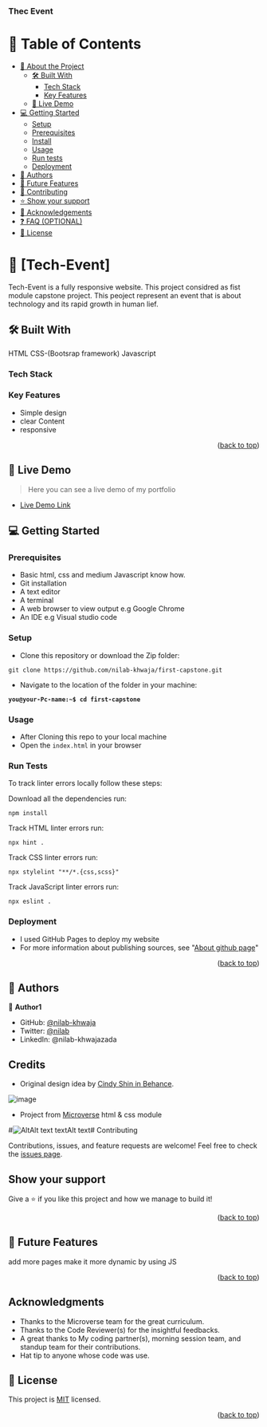 <a name="readme-top"></a>

  <h3><b>Thec Event</b></h3>

</div>

<!-- TABLE OF CONTENTS -->

# 📗 Table of Contents

- [📖 About the Project](#about-project)
  - [🛠 Built With](#built-with)
    - [Tech Stack](#tech-stack)
    - [Key Features](#key-features)
  - [🚀 Live Demo](#live-demo)
- [💻 Getting Started](#getting-started)
  - [Setup](#setup)
  - [Prerequisites](#prerequisites)
  - [Install](#install)
  - [Usage](#usage)
  - [Run tests](#run-tests)
  - [Deployment](#triangular_flag_on_post-deployment)
- [👥 Authors](#authors)
- [🔭 Future Features](#future-features)
- [🤝 Contributing](#contributing)
- [⭐️ Show your support](#support)
- [🙏 Acknowledgements](#acknowledgements)
- [❓ FAQ (OPTIONAL)](#faq)
- [📝 License](#license)

<!-- PROJECT DESCRIPTION -->

# 📖 [Tech-Event] <a name="about-project"></a>

>
Tech-Event is a fully responsive website. This project considred as fist module capstone project. This peoject represent an event that is about technology and its rapid growth in human lief.


## 🛠 Built With <a name="built-with"></a>
HTML
CSS-(Bootsrap framework)
Javascript

### Tech Stack <a name="tech-stack"></a>



<!-- Features -->

### Key Features <a name="key-features"></a>

- Simple design
- clear Content
- responsive

<p align="right">(<a href="#readme-top">back to top</a>)</p>

<!-- LIVE DEMO -->

## 🚀 Live Demo <a name="live-demo"></a>

> Here you can see a live demo of my portfolio

- [Live Demo Link]( https://nilab-khwaja.github.io/first-capstone/)





<!-- GETTING STARTED -->

## 💻 Getting Started <a name="getting-started"></a>



### Prerequisites

- Basic html, css and medium Javascript know how.
- Git installation
- A text editor 
- A terminal
- A web browser to view output e.g Google Chrome
- An IDE e.g Visual studio code

### Setup

- Clone this repository or download the Zip folder:

```
git clone https://github.com/nilab-khwaja/first-capstone.git
```

- Navigate to the location of the folder in your machine:

**``you@your-Pc-name:~$ cd first-capstone``**

### Usage

- After Cloning this repo to your local machine
- Open the `index.html` in your browser

### Run Tests
To track linter errors locally follow these steps:  

Download all the dependencies run:
```
npm install
```
Track HTML linter errors run:
```
npx hint .
```
Track CSS linter errors run:
```
npx stylelint "**/*.{css,scss}"
```
Track JavaScript linter errors run:
```
npx eslint .
```

### Deployment

- I used GitHub Pages to deploy my website
- For more information about publishing sources, see "[About github page](https://docs.github.com/en/pages/getting-started-with-github-pages/about-github-pages#publishing-sources-for-github-pages-sites)"


<p align="right">(<a href="#readme-top">back to top</a>)</p>

<!-- AUTHORS -->

## 👥 Authors <a name="authors"></a>

> 

👤 **Author1**

- GitHub: [@nilab-khwaja](https://github.com/githubhandle)
- Twitter: [@nilab](https://twitter.com/twitterhandle)
- LinkedIn: @nilab-khwajazada


## Credits

- Original design idea by [Cindy Shin in Behance](https://www.behance.net/adagio07).

![image](https://user-images.githubusercontent.com/58553711/227087288-e5ba260b-bd6e-4b6f-a1d7-27690aa8fae8.png)

- Project from [Microverse](https://bit.ly/MicroverseTN) html & css module

#![Alt![Alt text](https://user-images.githubusercontent.com/58553711/227087288-e5ba260b-bd6e-4b6f-a1d7-27690aa8fae8.png) text![Alt text](https://user-images.githubusercontent.com/58553711/227087288-e5ba260b-bd6e-4b6f-a1d7-27690aa8fae8.png)](https://user-images.githubusercontent.com/58553711/227087288-e5ba260b-bd6e-4b6f-a1d7-27690aa8fae8.png)# Contributing

Contributions, issues, and feature requests are welcome!
Feel free to check the [issues page](https://github.com/nilab-khwaja/first-capstone/issues).

## Show your support

Give a ⭐️ if you like this project and how we manage to build it!

<p align="right">(<a href="#readme-top">back to top</a>)</p>

<!-- FUTURE FEATURES -->

## 🔭 Future Features <a name="future-features"></a>

add more pages
make it more dynamic by using JS

<p align="right">(<a href="#readme-top">back to top</a>)</p>


## Acknowledgments

- Thanks to the Microverse team for the great curriculum.
- Thanks to the Code Reviewer(s) for the insightful feedbacks.
- A great thanks to My coding partner(s), morning session team, and standup team for their contributions.
- Hat tip to anyone whose code was use.
<!-- LICENSE -->

## 📝 License <a name="license"></a>

This project is [MIT](./LICENSE) licensed.


<p align="right">(<a href="#readme-top">back to top</a>)</p>
